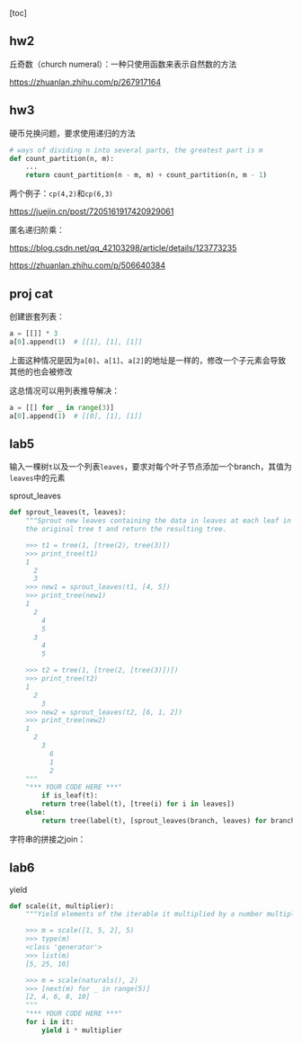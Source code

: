 [toc]

## hw2

丘奇数（church numeral）：一种只使用函数来表示自然数的方法

https://zhuanlan.zhihu.com/p/267917164





## hw3

硬币兑换问题，要求使用递归的方法

```python
# ways of dividing n into several parts, the greatest part is m
def count_partition(n, m):
    ...
    return count_partition(n - m, m) + count_partition(n, m - 1)
```

两个例子：`cp(4,2)`和`cp(6,3)`

https://juejin.cn/post/7205161917420929061





匿名递归阶乘：

https://blog.csdn.net/qq_42103298/article/details/123773235

https://zhuanlan.zhihu.com/p/506640384



## proj cat

创建嵌套列表：

```python
a = [[]] * 3
a[0].append(1)	# [[1], [1], [1]]
```

上面这种情况是因为`a[0]`、`a[1]`、`a[2]`的地址是一样的，修改一个子元素会导致其他的也会被修改

这总情况可以用列表推导解决：

```python
a = [[] for _ in range(3)]
a[0].append(1)	# [[0], [1], [1]]
```



## lab5

输入一棵树`t`以及一个列表`leaves`，要求对每个叶子节点添加一个branch，其值为`leaves`中的元素

sprout_leaves

```python
def sprout_leaves(t, leaves):
    """Sprout new leaves containing the data in leaves at each leaf in
    the original tree t and return the resulting tree.

    >>> t1 = tree(1, [tree(2), tree(3)])
    >>> print_tree(t1)
    1
      2
      3
    >>> new1 = sprout_leaves(t1, [4, 5])
    >>> print_tree(new1)
    1
      2
        4
        5
      3
        4
        5

    >>> t2 = tree(1, [tree(2, [tree(3)])])
    >>> print_tree(t2)
    1
      2
        3
    >>> new2 = sprout_leaves(t2, [6, 1, 2])
    >>> print_tree(new2)
    1
      2
        3
          6
          1
          2
    """
    "*** YOUR CODE HERE ***"
	    if is_leaf(t):
        return tree(label(t), [tree(i) for i in leaves])
    else:
        return tree(label(t), [sprout_leaves(branch, leaves) for branch in branches(t)])

```



字符串的拼接之join：





## lab6

yield

```python
def scale(it, multiplier):
    """Yield elements of the iterable it multiplied by a number multiplier.

    >>> m = scale([1, 5, 2], 5)
    >>> type(m)
    <class 'generator'>
    >>> list(m)
    [5, 25, 10]

    >>> m = scale(naturals(), 2)
    >>> [next(m) for _ in range(5)]
    [2, 4, 6, 8, 10]
    """
    "*** YOUR CODE HERE ***"
    for i in it:
        yield i * multiplier
```


